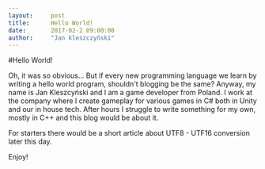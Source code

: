 ```yaml
---
layout:     post
title:      Hello World!
date:       2017-02-2 09:00:00
author:     "Jan kleszczyński"
---
```


#Hello World!

Oh, it was so obvious... But if every new programming language we learn by writing a hello world program, shouldn't blogging be the same?
Anyway, my name is Jan Kleszcyński and I am a game developer from Poland. I work at the company where I create gameplay for various games in C# both
in Unity and our in house tech. After hours I struggle to write something for my own, mostly in C++ and this blog would be about it.

For starters there would be a short article about UTF8 - UTF16 conversion later this day.

Enjoy!
